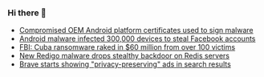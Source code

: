 ### Hi there 👋

<!--START_SECTION:feed-->
* [Compromised OEM Android platform certificates used to sign malware](https://www.bleepingcomputer.com/news/security/compromised-oem-android-platform-certificates-used-to-sign-malware/)
* [Android malware infected 300,000 devices to steal Facebook accounts](https://www.bleepingcomputer.com/news/security/android-malware-infected-300-000-devices-to-steal-facebook-accounts/)
* [FBI: Cuba ransomware raked in $60 million from over 100 victims](https://www.bleepingcomputer.com/news/security/fbi-cuba-ransomware-raked-in-60-million-from-over-100-victims/)
* [New Redigo malware drops stealthy backdoor on Redis servers](https://www.bleepingcomputer.com/news/security/new-redigo-malware-drops-stealthy-backdoor-on-redis-servers/)
* [Brave starts showing "privacy-preserving" ads in search results](https://www.bleepingcomputer.com/news/technology/brave-starts-showing-privacy-preserving-ads-in-search-results/)
<!--END_SECTION:feed-->

<!--
**frankenk/frankenk** is a ✨ _special_ ✨ repository because its `README.md` (this file) appears on your GitHub profile.

Here are some ideas to get you started:

- 🔭 I’m currently working on ...
- 🌱 I’m currently learning ...
- 👯 I’m looking to collaborate on ...
- 🤔 I’m looking for help with ...
- 💬 Ask me about ...
- 📫 How to reach me: ...
- 😄 Pronouns: ...
- ⚡ Fun fact: ...
-->



